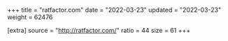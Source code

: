 +++
title = "ratfactor.com"
date = "2022-03-23"
updated = "2022-03-23"
weight = 62476

[extra]
source = "http://ratfactor.com/"
ratio = 44
size = 61
+++

